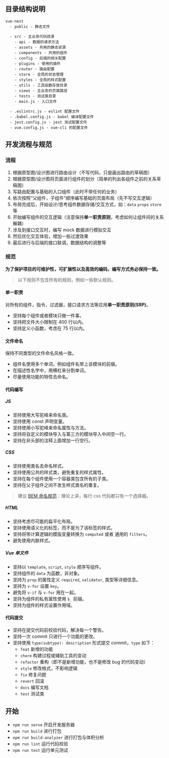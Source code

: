 
## 目录结构说明

```
vue-next
  - public - 静态文件

  - src - 主业务代码目录
    - api - 数据的请求方法
    - assets - 共用的静态资源
    - components - 共用的组件
    - config - 后端的相关配置
    - plugins - 使用的插件
    - router - 路由配置
    - store - 全局的状态管理
    - styles - 全局的样式配置
    - utils - 工具函数存放目录
    - views - 主业务的页面路径
    - tests - 测试类目录
    - main.js - 入口文件

  - .eslintrc.js - eslint 配置文件
  - .babel.config.js - babel 编译配置文件
  - jest.config.js - jest 测试配置文件
  - vue.config.js - vue-cli 的配置文件
```

## 开发流程与规范

### 流程

1. 根据原型图/设计图进行路由设计（不写代码，只是画出路由的草稿图）
2. 根据原型图/设计图将页面进行组件的划分（简单的列出各组件之前的关系草稿图）
3. 写路由配置与基础的入口组件（此时不带任何的业务）
4. 依次按照“父组件，子组件”顺序编写基础的页面布局（先不写交互逻辑）
5. 布局完成后，开始设计/思考组件数据存储/交互方式，如：`data` `props` `store` 等
6. 开始编写组件的交互逻辑（注意保持**单一职责原则**，考虑如何让组件间的关系解耦）
7. 涉及到接口交互时，编写 mock 数据进行模拟交互
8. 然后优化交互体验，增加一些过渡效果
9. 最后进行与后端的接口联调，数据结构的调整等

### 规范

**为了保护项目的可维护性，可扩展性以及高效的编码，编写方式务必保持一致。**

> 以下规则不包含所有的规则，例如一些默认规则。

#### 单一职责

对所有的组件，指令，过滤器，接口请求方法等应用**单一职责原则(SRP)**。

- 坚持每个组件或者模块只做一件事。
- 坚持把文件大小限制在 400 行以内。
- 坚持定义小函数，考虑在 75 行以内。

#### 文件命名

保持不同类型的文件命名风格一致。

- 组件名使用多个单词，例如组件名带上该模块的前缀。
- 在描述性名字中，用横杠来分割单词。
- 尽量使用功能的特性去命名。

#### 代码编写

##### JS

- 坚持使用大写驼峰来命名类。
- 坚持使用 const 声明变量。
- 坚持使用小写驼峰来命名属性与方法。
- 坚持将自定义的模块导入与第三方的模块导入中间空一行。
- 坚持在非头部的注释上面增加一行空行。

##### CSS

- 坚持使用类名去命名样式。
- 坚持使用公共的样式类，避免重复的样式属性。
- 坚持在每个组件使用一个容器类包含所有的子类。
- 坚持在父子组件之间不发生样式类名的重复。

> 建议 [BEM 命名规范](https://github.com/Tencent/tmt-workflow/wiki/%E2%92%9B-%5B%E8%A7%84%E8%8C%83%5D--CSS-BEM-%E4%B9%A6%E5%86%99%E8%A7%84%E8%8C%83)：理论上讲，每行 css 代码都只有一个选择器。

##### HTML

- 坚持考虑尽可能的扁平化布局。
- 坚持使用语义化的标签，而不是为了该标签的样式。
- 坚持将带计算逻辑的模版变量转换为 `computed` 或者 通用的 `filters`。
- 避免使用内联样式。

##### Vue 单文件

- 坚持以 `template`, `script`, `style` 顺序写组件。
- 坚持组件的 `data` 为函数，非对象。
- 坚持为 `prop` 的属性定义 `required`, `validator`, 类型等详细信息。
- 坚持为 `v-for` 设置 `key`。
- 避免将 `v-if` 与 `v-for` 用在一起。
- 坚持为组件的私有属性使用 `$_` 前缀。
- 坚持为组件的样式设置作用域。

#### 代码提交

- 坚持在提交代码前校验代码，解决每一个警告。
- 坚持一次 commit 只进行一个功能的更改。
- 坚持使用 `type(subtype): description` 形式提交 commit，`type` 如下：
  - `feat` 新增的功能
  - `chore` 构建过程或辅助工具的变动
  - `refactor` 重构（即不是新增功能，也不是修改 bug 的代码变动）
  - `style` 修改格式，不影响逻辑
  - `fix` 修复问题
  - `revert` 回滚
  - `docs` 编写文档
  - `test` 测试类

## 开始

- `npm run serve` 开启开发服务器
- `npm run build` 进行打包
- `npm run build-analyzer` 进行打包与体积分析
- `npm run lint` 运行代码校验
- `npm run test` 运行单元测试
